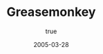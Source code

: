 ---
title: Greasemonkey
description: A Firefox extension that allows you to customize the way webpages look and function.
date: 2005-03-28
author:
  - name: Aaron Boodman
    custom: true
buttons:
  - img: /uploads/browser/firefox.png
    browser: firefox
    href: https://addons.mozilla.org/en-US/firefox/addon/greasemonkey
  - type: 1
    name: Website
    href: http://www.greasespot.net
  - type: 1
    name: Source
    href: https://github.com/greasemonkey/greasemonkey
---